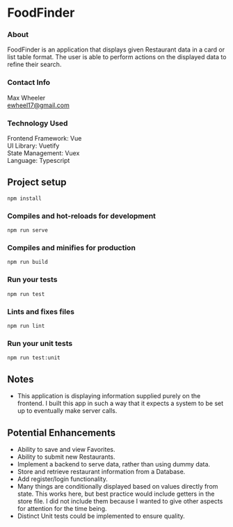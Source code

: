 # FoodFinder

### About
FoodFinder is an application that displays given Restaurant data in a card or 
list table format. The user is able to perform actions on the displayed data
to refine their search.

### Contact Info
Max Wheeler <br/>
ewheel17@gmail.com <br/>

### Technology Used
Frontend Framework: Vue<br/>
UI Library: Vuetify<br/>
State Management: Vuex<br/>
Language: Typescript<br/>

## Project setup
```
npm install
```

### Compiles and hot-reloads for development
```
npm run serve
```

### Compiles and minifies for production
```
npm run build
```

### Run your tests
```
npm run test
```

### Lints and fixes files
```
npm run lint
```

### Run your unit tests
```
npm run test:unit
```

## Notes
* This application is displaying information supplied purely on the frontend. I built this 
app in such a way that it expects a system to be set up to eventually make server calls.

## Potential Enhancements
* Ability to save and view Favorites.
* Ability to submit new Restaurants.
* Implement a backend to serve data, rather than using dummy data.
* Store and retrieve restaurant information from a Database.
* Add register/login functionality.
* Many things are conditionally displayed based on values directly from state. This works here,
but best practice would include getters in the store file. I did not include them because I wanted
to give other aspects for attention for the time being.
* Distinct Unit tests could be implemented to ensure quality.


